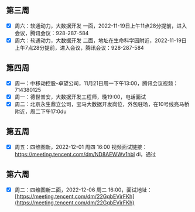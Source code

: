 

## 第三周

- [x] 周六：软通动力，大数据开发 一面，2022-11-19日上午11点28分提前，进入会议，腾讯会议：928-287-584
- [x] 周六：软通动力，大数据开发 二面，地址在生命科学园附近，2022-11-19日上午7点28分提前，进入会议，腾讯会议：928-287-584

## 第四周

- [x] 周一：中移动控股-卓望公司，11月21日周一下午13:00，腾讯会议视频：714380125
- [x] 周一：德世普安，大数据开发工程师，晚19:00，电话面试
- [x] 周二：北京永生鼎立公司，宝马大数据开发岗位，外包驻场，在10号线亮马桥附近，周二下午17:0du

## 第五周
- [x] 周五：四维图新，2022-12-01 周四 16:00 视频面试链接：https://meeting.tencent.com/dm/ND8AEWWv1hbl di，通过

## 第六周
- [x] 周二：四维图新二面，2022-12-06 周二 16:00，面试地址：[https://meeting.tencent.com/dm/22GqbEVirFKh](https://meeting.tencent.com/dm/22GqbEVirFKh)
